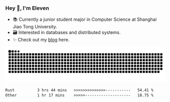 ### Hey 👋, I'm Eleven

- 📚 Currently a junior student major in Computer Science at Shanghai Jiao Tong University.
- 🗃️ Interested in databases and distributed systems.
- ✨ Check out my [blog](https://blog.eleven.wiki) here.

![github contribution grid snake animation](https://raw.githubusercontent.com/El-even-11/El-even-11/output/github-contribution-grid-snake.svg)

<!--START_SECTION:waka-->

```text
Rust          3 hrs 44 mins   >>>>>>>>>>>>>>-----------   54.41 %
Other         1 hr 17 mins    >>>>>--------------------   18.75 %
```

<!--END_SECTION:waka-->
